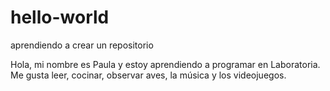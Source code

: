 # hello-world
aprendiendo a crear un repositorio

Hola, mi nombre es Paula y estoy aprendiendo a programar en Laboratoria. 
Me gusta leer, cocinar, observar aves, la música y los videojuegos.
